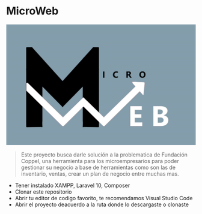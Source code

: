 # MicroWeb
![](https://github.com/SebastianMayG/MicroWeb/blob/main/Pagina/public/img/Microweb.jpeg)

> Este proyecto busca darle solución a la problematica de Fundación Coppel, una herramienta para los microempresarios para poder gestionar su negocio a base de herramientas como son las de inventario, ventas, crear un plan de negocio entre muchas mas.

- Tener instalado XAMPP, Laravel 10, Composer
- Clonar este repositorio
- Abrir tu editor de codigo favorito, te recomendamos Visual Studio Code
- Abrir el proyecto deacuerdo a la ruta donde lo descargaste o clonaste

  
